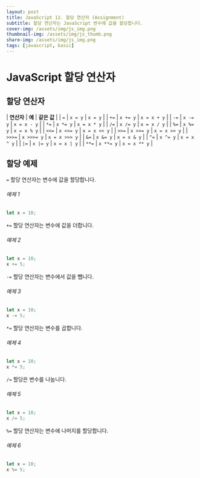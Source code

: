 ```yaml
---
layout: post
title: JavaScript 12. 할당 연산자 (Assignment)
subtitle: 할당 연산자는 JavaScript 변수에 값을 할당합니다.
cover-img: /assets/img/js_img.png
thumbnail-img: /assets/img/js_thumb.png
share-img: /assets/img/js_img.png
tags: [javascript, basic]
---
```


# JavaScript 할당 연산자

## 할당 연산자

| **연산자** | **예** | **같은 값** |
| ```=``` | ```x = y``` | ```x = y``` |
| ```+=``` | ```x += y``` | ```x = x + y``` |
| ```-=``` | ```x -= y``` | ```x = x - y``` |
| ```*=``` | ```x *= y``` | ```x = x * y``` |
| ```/=``` | ```x /= y``` | ```x = x / y``` |
| ```%=``` | ```x %= y``` | ```x = x % y``` |
| ```<<=``` | ```x <<= y``` | ```x = x << y``` |
| ```>>=``` | ```x >>= y``` | ```x = x >> y``` |
| ```>>>=``` | ```x >>>= y``` | ```x = x >>> y``` |
| ```&=``` | ```x &= y``` | ```x = x & y``` |
| ```^=``` | ```x ^= y``` | ```x = x ^ y``` |
| ```|=``` | ```x |= y``` | ```x = x | y``` |
| ```**=``` | ```x **= y``` | ```x = x ** y``` |

## 할당 예제

```=``` 할당 연산자는 변수에 값을 할당합니다.

###### 예제 1

```javascript
let x = 10;
```

```+=``` 할당 연산자는 변수에 값을 더합니다.

###### 예제 2

```javascript
let x = 10;
x += 5;
```

```-=``` 할당 연산자는 변수에서 값을 뺍니다.

###### 예제 3

```javascript
let x = 10;
x -= 5;
```

```*=``` 할당 연산자는 변수를 곱합니다.

###### 예제 4

```javascript
let x = 10;
x *= 5;
```

```/=``` 할당은 변수를 나눕니다.

###### 예제 5

```javascript
let x = 10;
x /= 5;
```

```%=``` 할당 연산자는 변수에 나머지를 할당합니다.

###### 예제 6

```javascript
let x = 10;
x %= 5;
```
